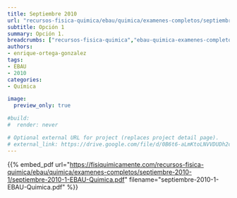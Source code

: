 ```yaml
---
title: Septiembre 2010
url: "recursos-fisica-quimica/ebau/quimica/examenes-completos/septiembre-2010-1"
subtitle: Opción 1
summary: Opción 1.
breadcrumbs: ["recursos-fisica-quimica","ebau-quimica-examenes-completos"]
authors:
- enrique-ortega-gonzalez
tags:
- EBAU
- 2010
categories:
- Química

image:
  preview_only: true

#build:
#  render: never

# Optional external URL for project (replaces project detail page).
# external_link: https://drive.google.com/file/d/0B6t6-aLmKtoLNVVDUDh2c21IWEk/view
---
```


{{% embed_pdf url="https://fisiquimicamente.com/recursos-fisica-quimica/ebau/quimica/examenes-completos/septiembre-2010-1/septiembre-2010-1-EBAU-Quimica.pdf" filename="septiembre-2010-1-EBAU-Quimica.pdf" %}}